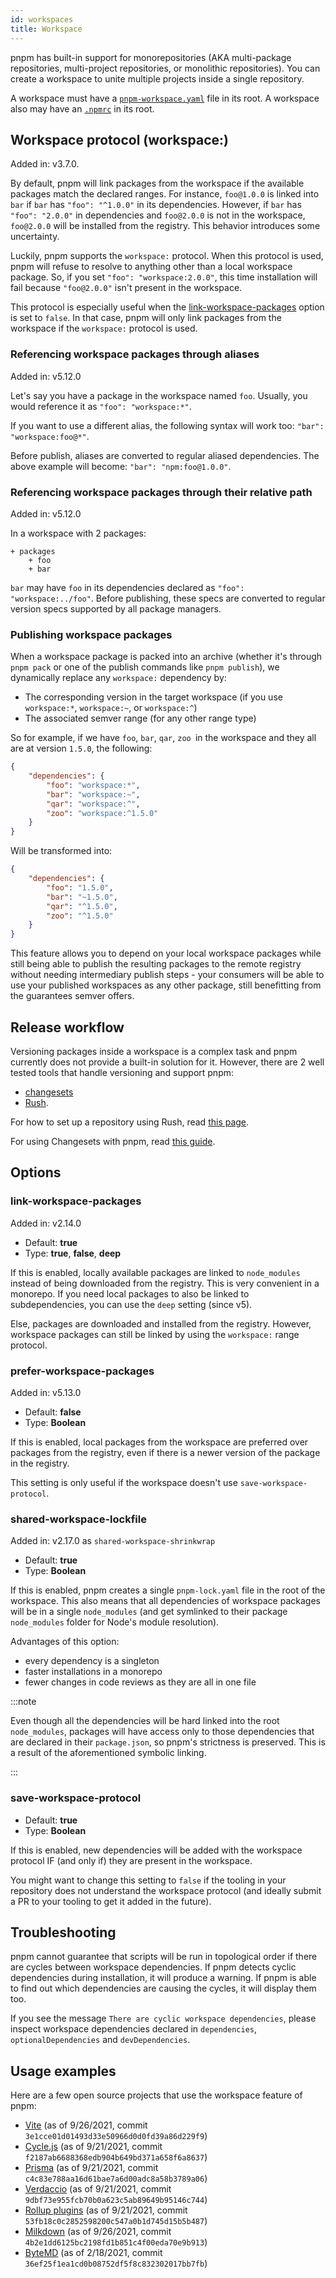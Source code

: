 ```yaml
---
id: workspaces
title: Workspace
---
```


pnpm has built-in support for monorepositories (AKA multi-package repositories,
multi-project repositories, or monolithic repositories). You can create a
workspace to unite multiple projects inside a single repository.

A workspace must have a [`pnpm-workspace.yaml`] file in its
root. A workspace also may have an [`.npmrc`] in its root.

[`pnpm-workspace.yaml`]: pnpm-workspace_yaml.md
[`.npmrc`]: npmrc.md

## Workspace protocol (workspace:)

Added in: v3.7.0.

By default, pnpm will link packages from the workspace if the available packages
match the declared ranges. For instance, `foo@1.0.0` is linked into `bar` if
`bar` has `"foo": "^1.0.0"` in its dependencies. However, if `bar` has
`"foo": "2.0.0"` in dependencies and `foo@2.0.0` is not in the workspace,
`foo@2.0.0` will be installed from the registry. This behavior introduces some
uncertainty.

Luckily, pnpm supports the `workspace:` protocol. When
this protocol is used, pnpm will refuse to resolve to anything other than a
local workspace package. So, if you set `"foo": "workspace:2.0.0"`, this time
installation will fail because `"foo@2.0.0"` isn't present in the workspace.

This protocol is especially useful when the [link-workspace-packages] option is
set to `false`. In that case, pnpm will only link packages from the workspace if
the `workspace:` protocol is used.

[link-workspace-packages]: #link-workspace-packages

### Referencing workspace packages through aliases

Added in: v5.12.0

Let's say you have a package in the workspace named `foo`. Usually, you would
reference it as `"foo": "workspace:*"`.

If you want to use a different alias, the following syntax will work too:
`"bar": "workspace:foo@*"`.

Before publish, aliases are converted to regular aliased dependencies. The above
example will become: `"bar": "npm:foo@1.0.0"`.


### Referencing workspace packages through their relative path

Added in: v5.12.0

In a workspace with 2 packages:

```
+ packages
	+ foo
	+ bar
```

`bar` may have `foo` in its dependencies declared as
`"foo": "workspace:../foo"`. Before publishing, these specs are converted to
regular version specs supported by all package managers.

### Publishing workspace packages

When a workspace package is packed into an archive (whether it's through
`pnpm pack` or one of the publish commands like `pnpm publish`), we dynamically
replace any `workspace:` dependency by:

* The corresponding version in the target workspace (if you use `workspace:*`, `workspace:~`, or `workspace:^`)
* The associated semver range (for any other range type)

So for example, if we have `foo`, `bar`, `qar`, `zoo `in the workspace and they all are at version `1.5.0`, the following:

```json
{
	"dependencies": {
		"foo": "workspace:*",
		"bar": "workspace:~",
		"qar": "workspace:^",
		"zoo": "workspace:^1.5.0"
	}
}
```

Will be transformed into:

```json
{
	"dependencies": {
		"foo": "1.5.0",
		"bar": "~1.5.0",
		"qar": "^1.5.0",
		"zoo": "^1.5.0"
	}
}
```

This feature allows you to depend on your local workspace packages while still
being able to publish the resulting packages to the remote registry without
needing intermediary publish steps - your consumers will be able to use your
published workspaces as any other package, still benefitting from the guarantees
semver offers.

## Release workflow

Versioning packages inside a workspace is a complex task and pnpm currently does
not provide a built-in solution for it. However, there are 2 well tested tools
that handle versioning and support pnpm:
- [changesets](https://github.com/atlassian/changesets)
- [Rush](https://rushjs.io).

For how to set up a repository using Rush, read [this page][rush-setup].

For using Changesets with pnpm, read [this guide][changesets-guide].

[rush-setup]: https://rushjs.io/pages/maintainer/setup_new_repo
[changesets-guide]: using-changesets.md

## Options

### link-workspace-packages

Added in: v2.14.0

* Default: **true**
* Type: **true**, **false**, **deep**

If this is enabled, locally available packages are linked to `node_modules`
instead of being downloaded from the registry. This is very convenient in a
monorepo. If you need local packages to also be linked to subdependencies, you
can use the `deep` setting (since v5).

Else, packages are downloaded and installed from the registry. However,
workspace packages can still be linked by using the `workspace:` range protocol.

### prefer-workspace-packages

Added in: v5.13.0

* Default: **false**
* Type: **Boolean**

If this is enabled, local packages from the workspace are preferred over
packages from the registry, even if there is a newer version of the package in
the registry.

This setting is only useful if the workspace doesn't use
`save-workspace-protocol`.

### shared-workspace-lockfile

Added in: v2.17.0 as `shared-workspace-shrinkwrap`

* Default: **true**
* Type: **Boolean**

If this is enabled, pnpm creates a single `pnpm-lock.yaml` file in the root of
the workspace. This also means that all dependencies of workspace packages will
be in a single `node_modules` (and get symlinked to their package `node_modules`
folder for Node's module resolution).

Advantages of this option:
* every dependency is a singleton
* faster installations in a monorepo
* fewer changes in code reviews as they are all in one file

:::note

Even though all the dependencies will be hard linked into the root
`node_modules`, packages will have access only to those dependencies
that are declared in their `package.json`, so pnpm's strictness is preserved.
This is a result of the aforementioned symbolic linking.

:::

### save-workspace-protocol

* Default: **true**
* Type: **Boolean**

If this is enabled, new dependencies will be added with the workspace protocol
IF (and only if) they are present in the workspace.

You might want to change this setting to `false` if the tooling in your
repository does not understand the workspace protocol (and ideally submit a PR
to your tooling to get it added in the future).

## Troubleshooting

pnpm cannot guarantee that scripts will be run in topological order if there are cycles between workspace dependencies. If pnpm detects cyclic dependencies during installation, it will produce a warning. If pnpm is able to find out which dependencies are causing the cycles, it will display them too.

If you see the message `There are cyclic workspace dependencies`, please inspect workspace dependencies declared in `dependencies`, `optionalDependencies` and `devDependencies`.

## Usage examples

Here are a few open source projects that use the workspace feature of pnpm:

* [Vite](https://github.com/vitejs/vite) (as of 9/26/2021, commit `3e1cce01d01493d33e50966d0d0fd39a86d229f9`)
* [Cycle.js](https://github.com/cyclejs/cyclejs) (as of 9/21/2021, commit `f2187ab6688368edb904b649bd371a658f6a8637`)
* [Prisma](https://github.com/prisma/prisma) (as of 9/21/2021, commit `c4c83e788aa16d61bae7a6d00adc8a58b3789a06`)
* [Verdaccio](https://github.com/verdaccio/verdaccio) (as of 9/21/2021, commit `9dbf73e955fcb70b0a623c5ab89649b95146c744`)
* [Rollup plugins](https://github.com/rollup/plugins) (as of 9/21/2021, commit `53fb18c0c2852598200c547a0b1d745d15b5b487`)
* [Milkdown](https://github.com/Saul-Mirone/milkdown) (as of 9/26/2021, commit `4b2e1dd6125bc2198fd1b851c4f00eda70e9b913`)
* [ByteMD](https://github.com/bytedance/bytemd) (as of 2/18/2021, commit `36ef25f1ea1cd0b08752df5f8c832302017bb7fb`)

